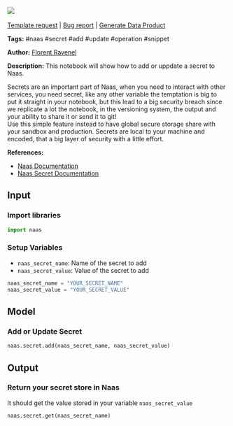 <a href="https://app.naas.ai/user-redirect/naas/downloader?url=https://raw.githubusercontent.com/jupyter-naas/awesome-notebooks/master/Naas/Naas_Add_or_Update_Secret.ipynb" target="_parent"><img src="https://naasai-public.s3.eu-west-3.amazonaws.com/open_in_naas.svg"/></a><br><br><a href="https://github.com/jupyter-naas/awesome-notebooks/issues/new?assignees=&labels=&template=template-request.md&title=Tool+-+Action+of+the+notebook+">Template request</a> | <a href="https://github.com/jupyter-naas/awesome-notebooks/issues/new?assignees=&labels=bug&template=bug_report.md&title=Naas+-+Add+or+Update+Secret:+Error+short+description">Bug report</a> | <a href="https://app.naas.ai/user-redirect/naas/downloader?url=https://raw.githubusercontent.com/jupyter-naas/awesome-notebooks/master/Naas/Naas_Start_data_product.ipynb" target="_parent">Generate Data Product</a>

**Tags:** #naas #secret #add #update #operation #snippet

**Author:** [Florent Ravenel](https://www.linkedin.com/in/florent-ravenel)

**Description:** This notebook will show how to add or uppdate a secret to Naas.

Secrets are an important part of Naas, when you need to interact with other services, you need secret, like any other variable the temptation is big to put it straight in your notebook, but this lead to a big security breach since we replicate a lot the notebook, in the versioning system, the output and your ability to share it or send it to git!  
Use this simple feature instead to have global secure storage share with your sandbox and production.
Secrets are local to your machine and encoded, that a big layer of security with a little effort.

**References:**
- [Naas Documentation](https://docs.naas.ai/)
- [Naas Secret Documentation](https://docs.naas.ai/features/secret)

## Input

### Import libraries


```python
import naas
```

### Setup Variables
- `naas_secret_name`: Name of the secret to add
- `naas_secret_value`: Value of the secret to add


```python
naas_secret_name = "YOUR_SECRET_NAME"
naas_secret_value = "YOUR_SECRET_VALUE"
```

## Model

### Add or Update Secret


```python
naas.secret.add(naas_secret_name, naas_secret_value)
```

## Output

### Return your secret store in Naas
It should get the value stored in your variable `naas_secret_value`


```python
naas.secret.get(naas_secret_name)
```

 
